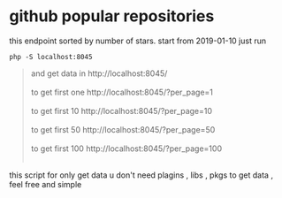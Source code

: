 # github popular repositories

this endpoint sorted by number of stars. start from 2019-01-10
just run 

```php -S localhost:8045```

> and get data in http://localhost:8045/ <br> <br>
> to get first one http://localhost:8045/?per_page=1 <br> <br>
> to get first 10  http://localhost:8045/?per_page=10 <br> <br>
> to get first 50  http://localhost:8045/?per_page=50 <br> <br>
> to get first 100 http://localhost:8045/?per_page=100 <br> <br>

this script for only get data 
u don't need plagins , libs , pkgs to get data , feel free and simple